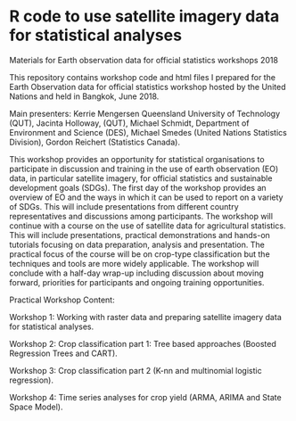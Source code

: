 # R code to use satellite imagery data for statistical analyses
Materials for Earth observation data for official statistics workshops 2018

This repository contains workshop code and html files I prepared for the Earth Observation data for official statistics workshop hosted by the United Nations and held in Bangkok, June 2018.

Main presenters: Kerrie Mengersen Queensland University of Technology (QUT), Jacinta Holloway, (QUT), Michael Schmidt, Department of Environment and Science (DES), Michael Smedes (United Nations Statistics Division), Gordon Reichert (Statistics Canada). 

This workshop provides an opportunity for statistical organisations to participate in discussion and training in the use of earth observation (EO) data, in particular satellite imagery, for official statistics and sustainable development goals (SDGs). The first day of the workshop provides an overview of EO and the ways in which it can be used to report on a variety of SDGs. This will include presentations from different country representatives and discussions among participants. The workshop will continue with a course on the use of satellite data for agricultural statistics. This will include presentations, practical demonstrations and hands-on tutorials focusing on data preparation, analysis and presentation. The practical focus of the course will be on crop-type classification but the techniques and tools are more widely applicable. The workshop will conclude with a half-day wrap-up including discussion about moving forward, priorities for participants and ongoing training opportunities. 

Practical Workshop Content: 

Workshop 1: Working with raster data and preparing satellite imagery data for statistical analyses.

Workshop 2: Crop classification part 1: Tree based approaches (Boosted Regression Trees and CART).

Workshop 3: Crop classification part 2 (K-nn and multinomial logistic regression).

Workshop 4: Time series analyses for crop yield (ARMA, ARIMA and State Space Model).

